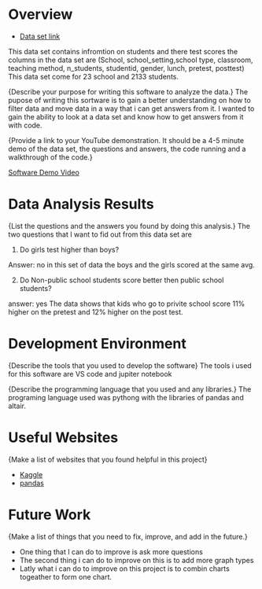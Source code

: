 # Overview

* [Data set link](https://www.kaggle.com/kwadwoofosu/predict-test-scores-of-students)

This data set contains infromtion on students and there test scores the columns in the data set are
(School, school_setting,school type, classroom, teaching method, n_students, studentid, gender, lunch, pretest, posttest)
This data set come for 23 school and 2133 students.

{Describe your purpose for writing this software to analyze the data.}
The pupose of writing this sortware is to gain a better understanding on how to filter data and move data in a way that i can get answers from it.
I wanted to gain the ability to look at a data set and know how to get answers from it with code.

{Provide a link to your YouTube demonstration.  It should be a 4-5 minute demo of the data set, the questions and answers, the code running and a walkthrough of the code.}

[Software Demo Video](https://youtu.be/A_e4_Wtrz0U)

# Data Analysis Results

{List the questions and the answers you found by doing this analysis.}
The two questions that I want to fid out from this data set are 
1. Do girls test higher than boys?

Answer: no in this set of data the boys and the
girls scored at the same avg.

2. Do Non-public school students score better then public school students?

answer: yes The data shows that kids who go to privite school score 11% higher on the pretest and 12% higher on the post test.


# Development Environment

{Describe the tools that you used to develop the software}
The tools i used for this software are VS code and jupiter notebook

{Describe the programming language that you used and any libraries.}
The programing language used was pythong with the libraries of pandas and altair.

# Useful Websites

{Make a list of websites that you found helpful in this project}
* [Kaggle](https://www.kaggle.com/datasets)
* [pandas](https://altair-viz.github.io/gallery/simple_bar_chart.html)

# Future Work

{Make a list of things that you need to fix, improve, and add in the future.}
* One thing that I can do to improve is ask more questions
* The second thing i can do to improve on this is to add more graph types
* Latly what i can do to improve on this project is to combin charts togeather to form one chart.
